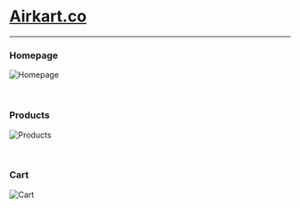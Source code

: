 # [Airkart.co](https://airkart.co)

---

### Homepage
![Homepage](https://res.cloudinary.com/pcodes/image/upload/v1709489548/airkart-homepage_luwcyt.png)

<br/>

### Products
![Products](https://res.cloudinary.com/pcodes/image/upload/v1709489548/airkart-products-page_c3qjsa.png)

<br/>

### Cart
![Cart](https://res.cloudinary.com/pcodes/image/upload/v1709489547/airkart-cartitems_s3pmm9.png)
